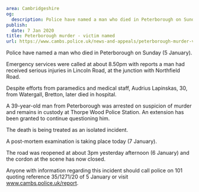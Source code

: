 ```yaml
area: Cambridgeshire
og:
  description: Police have named a man who died in Peterborough on Sunday (5 January).
publish:
  date: 7 Jan 2020
title: Peterborough murder - victim named
url: https://www.cambs.police.uk/news-and-appeals/peterborough-murder-victim-named
```

Police have named a man who died in Peterborough on Sunday (5 January).

Emergency services were called at about 8.50pm with reports a man had received serious injuries in Lincoln Road, at the junction with Northfield Road.

Despite efforts from paramedics and medical staff, Audrius Lapinskas, 30, from Watergall, Bretton, later died in hospital.

A 39-year-old man from Peterborough was arrested on suspicion of murder and remains in custody at Thorpe Wood Police Station. An extension has been granted to continue questioning him.

The death is being treated as an isolated incident.

A post-mortem examination is taking place today (7 January).

The road was reopened at about 3pm yesterday afternoon (6 January) and the cordon at the scene has now closed.

Anyone with information regarding this incident should call police on 101 quoting reference 35/1271/20 of 5 January or visit www.cambs.police.uk/report.
